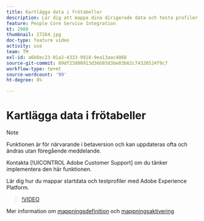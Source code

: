 ```yaml
---
title: Kartlägga data i frötabeller
description: Lär dig att mappa dina dirigerade data och testa profiler med Adobe Experience Platform (AEP)
feature: People Core Service Integration
kt: 2900
thumbnail: 27264.jpg
doc-type: feature video
activity: use
team: TM
exl-id: a6b8ec23-01a2-4333-9918-9ea13aac4068
source-git-commit: 89df23d00913d36b93d3be03b62c74320524f9c7
workflow-type: tm+mt
source-wordcount: '99'
ht-degree: 8%

---
```


# Kartlägga data i frötabeller

>[!NOTE]
>
>Funktionen är för närvarande i betaversion och kan uppdateras ofta och ändras utan föregående meddelande.
>
>Kontakta [!UICONTROL Adobe Customer Support] om du tänker implementera den här funktionen.

Lär dig hur du mappar startdata och testprofiler med Adobe Experience Platform.

>[!VIDEO](https://video.tv.adobe.com/v/27264?quality=12&learn=on)

Mer information om [mappningsdefinition](https://experienceleague.adobe.com/docs/campaign-standard/using/integrating-with-adobe-cloud/adobe-experience-platform/data-connector/aep-mapping-definition.html) och [mappningsaktivering](https://experienceleague.adobe.com/docs/campaign-standard/using/integrating-with-adobe-cloud/adobe-experience-platform/data-connector/aep-mapping-activation.html)
